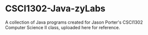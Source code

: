 # CSCI1302-Java-zyLabs
A collection of Java programs created for Jason Porter's CSCI1302 Computer Science II class, uploaded here for reference.
